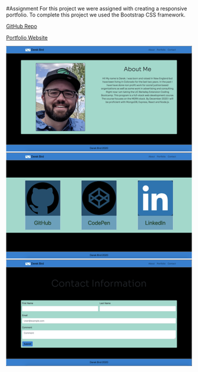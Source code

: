 #Assignment
For this project we were assigned with creating a responsive portfolio. To complete this project we used the Bootstrap CSS framework. 


[GitHub Repo](https://github.com/DerekBird/Portfolio)

[Portfolio Website](https://derekbird.github.io/Portfolio/index.html)

![Screenshot](Assets/ScreenShot1.png)
![Screenshot](Assets/ScreenShot2.png)
![Screenshot](Assets/ScreenShot3.png)



